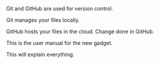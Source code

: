 Git and GitHub are used for version control.

Git manages your files locally.

GitHub hosts your files in the cloud. Change done in GitHub.

This is the user manual for the new gadget.

This will explain everything.
